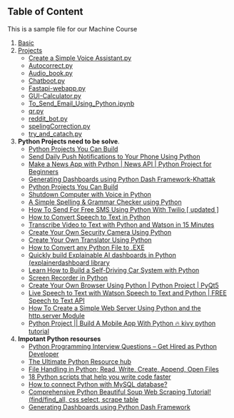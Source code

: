 ## Table of Content
This is a sample file for our Machine Course

1. [Basic](https://github.com/hussain0048/Python/tree/master/Basic)
2. [Projects](https://github.com/hussain0048/Python/tree/master/Projects)
   * [Create a Simple Voice Assistant.py](https://github.com/hussain0048/Python/blob/master/Projects/Create%20a%20Simple%20Voice%20Assistant.py)
   * [Autocorrect.py](https://github.com/hussain0048/Python/blob/master/Projects/1_Autocorrect_.ipynb)
   * [Audio_book.py](https://github.com/hussain0048/Python/blob/master/Projects/Audio_book.py)
   * [Chatboot.py](https://github.com/hussain0048/Python/blob/master/Projects/Chatboot.py)
   * [Fastapi-webapp.py](https://github.com/hussain0048/Python/blob/master/Projects/Fastapi-webapp.py)
   * [GUI-Calculator.py](https://github.com/hussain0048/Python/blob/master/Projects/GUI-Calculator.py)
   * [To_Send_Email_Using_Python.ipynb](https://github.com/hussain0048/Python/blob/master/Projects/To_Send_Email_Using_Python.ipynb)
   * [qr.py](https://github.com/hussain0048/Python/blob/master/Projects/qr.py)
   * [reddit_bot.py](https://github.com/hussain0048/Python/blob/master/Projects/reddit_bot.py)
   * [spelingCorrection.py ](https://github.com/hussain0048/Python/blob/master/Projects/spelingCorrection.py)
   * [try_and_catach.py](https://github.com/hussain0048/Python/blob/master/Projects/try_and_catach.py)
  4. **Python Projects need to be solve**.
     * [Python Projects You Can Build](https://realpython.com/tutorials/projects/)
     * [Send Daily Push Notifications to Your Phone Using Python](https://www.youtube.com/watch?v=tbzPcKRZlHg&ab_channel=CodingIsFun)
     * [Make a News App with Python | News API | Python Project for Beginners](https://www.youtube.com/watch?v=gXl88MaxueY&ab_channel=CodingWithEvan)
     * [Generating Dashboards using Python Dash Framework-Khattak](https://morioh.com/p/f39c21382d8f?f=5c21fb01c16e2556b555ab32&fbclid=IwAR0Tjr7SEaBE11u4Mqpr3ATLoE3cZ24N0olveDX6XP-s5McPurAHQTHJOOA)
     * [Python Projects You Can Build](https://realpython.com/tutorials/projects/)
     * [Shutdown Computer with Voice in Python](https://www.youtube.com/watch?v=bFaOZFMi3J8)
     * [A Simple Spelling & Grammar Checker using Python](https://www.youtube.com/watch?v=mbV7gIsFOi0)
     * [How To Send For Free SMS Using Python With Twilio [ updated ]](https://www.youtube.com/watch?v=0BHsz-J3XSY)
     * [How to Convert Speech to Text in Python](https://morioh.com/p/339e45f0f43b?f=5c21fb01c16e2556b555ab32&fbclid=IwAR1dEfcb1yFe30nK6Pd3m3nZznSgpOjih7iWhY7hNFWqKa9BV4Qd1draa7w)
     * [Transcribe Video to Text with Python and Watson in 15 Minutes](https://morioh.com/p/9268c022b79f?f=5c21fb01c16e2556b555ab32&fbclid=IwAR03pqOw0uiFSc4GhD0IkrFppl8EUnqbKhMXKWDFHiychiAm3etFRBV01nk)
     * [Create Your Own Security Camera Using Python](https://www.youtube.com/watch?v=RJ_Dh6wFMpY)
     * [Create Your Own Translator Using Python](https://www.youtube.com/watch?v=nBMrG6-Y_K4)
     * [How to Convert any Python File to .EXE](https://www.youtube.com/watch?v=UZX5kH72Yx4)
     * [Quickly build Explainable AI dashboards in Python (explainerdashboard library](https://www.youtube.com/watch?v=ZgypAMRcmw8)
     * [Learn How to Build a Self-Driving Car System with Python](https://laconicml.com/self-driving-car-system-python/?fbclid=IwAR0dOsPBJb-AKWN5gRpMBQxOpsyC8pcgrabu_eKRigth_RYcB0lJmEbY5Fs)
     * [Screen Recorder in Python](https://www.youtube.com/watch?v=08a3PikBSl8)
     * [Create Your Own Browser Using Python | Python Project | PyQt5](https://www.youtube.com/watch?v=z-5bZ8EoKu4)
     * [Live Speech to Text with Watson Speech to Text and Python | FREE Speech to Text API](https://www.youtube.com/watch?v=YCyuZM454_I)
     * [How To Create a Simple Web Server Using Python and the http.server Module](https://www.youtube.com/watch?v=kogOfxg1c_g&ab_channel=ConorBailey)
     * [Python Project || Build A Mobile App With Python 🔥 kivy python tutorial](https://www.youtube.com/watch?v=ORGYmVvUmEY&ab_channel=Tech2etc)
  5. **Impotant Python resourses**
     * [Python Programming Interview Questions – Get Hired as Python Developer](https://techvidvan.com/tutorials/python-programming-interview-questions/?fbclid=IwAR3OFuWqR2vqPHwXPvbFE5UYvegwnlcX9aCkzmAuG17f_Fg9y94ND-IG7Wg)
     * [The Ultimate Python Resource hub](https://ayushirawat.com/the-ultimate-python-resource-hub)
     * [File Handling in Python; Read, Write, Create, Append, Open Files](https://skilllx.com/file-handling-in-python-read-write-create-append-open-files/?fbclid=IwAR0sPMIifrXmXjIIdcYaPImr5nOhFKNAlRyU6Cw4zgqppkUjFmQxpd4n5Gs)
     * [18 Python scripts that help you write code faster](https://morioh.com/p/4f4b74ba17cc?f=5c21fb01c16e2556b555ab32&fbclid=IwAR3DnIgwXkgVXVpuNs0ohrWgd8zZBZF-zwpZzZqhoWiV-cOCiMy4i6PoyXM)
     * [How to connect Python with MySQL database?](https://www.youtube.com/watch?v=_fu2z-6SbSU)
     * [Comprehensive Python Beautiful Soup Web Scraping Tutorial! (find/find_all, css select, scrape table](https://www.youtube.com/watch?v=GjKQ6V_ViQE)
     * [Generating Dashboards using Python Dash Framework](https://morioh.com/p/f39c21382d8f?f=5c21fb01c16e2556b555ab32&fbclid=IwAR0Tjr7SEaBE11u4Mqpr3ATLoE3cZ24N0olveDX6XP-s5McPurAHQTHJOOA)
   

    



